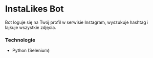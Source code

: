 # InstaLikes Bot

Bot loguje się na Twój profil w serwisie Instagram, wyszukuje hashtag i lajkuje wszystkie zdjęcia.

### Technologie
- Python (Selenium)

